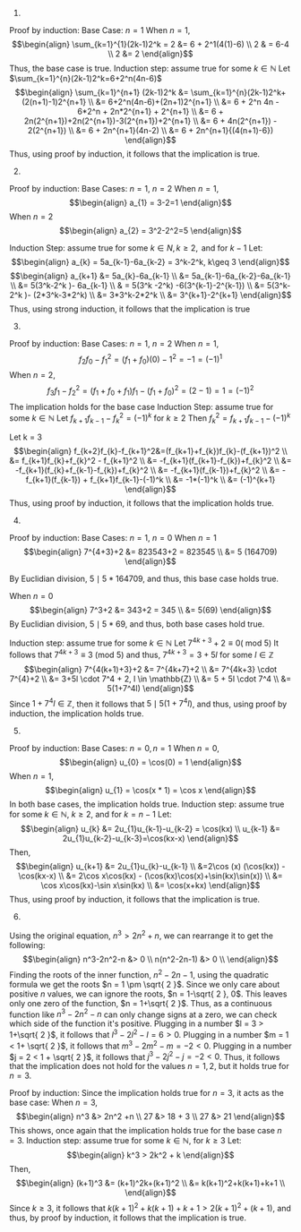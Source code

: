 1.
Proof by induction:
Base Case: $n = 1$
When $n=1$, 
$$\begin{align}
\sum_{k=1}^{1}(2k-1)2^k = 2 &=  6 + 2^1(4(1)-6) \\
2 & =  6-4 \\
2 &= 2
\end{align}$$
Thus, the base case is true.
Induction step:  assume true for some $k \in \mathbb{N}$
Let $\sum_{k=1}^{n}(2k-1)2^k=6+2^n(4n-6)$
$$\begin{align}
\sum_{k=1}^{n+1} (2k-1)2^k &= \sum_{k=1}^{n}(2k-1)2^k+(2(n+1)-1)2^{n+1} \\
&= 6+2^n(4n-6)+(2n+1)2^{n+1} \\
&= 6 + 2^n 4n - 6*2^n + 2n*2^{n+1} + 2^{n+1} \\
&= 6 + 2n(2^{n+1})+2n(2^{n+1})-3(2^{n+1})+2^{n+1} \\
&= 6 + 4n(2^{n+1}) - 2(2^{n+1}) \\
&= 6 + 2n^{n+1}(4n-2) \\
&= 6 + 2n^{n+1}{(4(n+1)-6})
\end{align}$$
Thus, using proof by induction, it follows that the implication is true.

2.
Proof by induction:
Base Cases: $n = 1$, $n = 2$
When $n = 1$,
$$\begin{align}
a_{1} = 3-2=1
\end{align}$$
When $n = 2$
$$\begin{align}
a_{2} = 3^2-2^2=5
\end{align}$$

Induction Step: assume true for some $k \in N, k \geq2,  \text{ and for } k-1$
Let:
$$\begin{align}
a_{k} = 5a_{k-1}-6a_{k-2} = 3^k-2^k, k\geq 3
\end{align}$$
$$\begin{align}
a_{k+1} &= 5a_{k}-6a_{k-1} \\
&= 5a_{k-1}-6a_{k-2}-6a_{k-1} \\
&= 5(3^k-2^k )- 6a_{k-1} \\
& = 5(3^k -2^k) -6(3^{k-1}-2^{k-1}) \\
&= 5(3^k-2^k )- (2*3^k-3*2^k) \\
&= 3*3^k-2*2^k \\
&= 3^{k+1}-2^{k+1}
\end{align}$$
Thus, using strong induction, it follows that the implication is true

3.
Proof by induction:
Base Cases: $n = 1$, $n = 2$
When $n=1$, 
$$f_{2}f_{0}-f_{1}^2= (f_{1}+f_{0})(0)-1^2=-1=(-1)^1$$
When $n =2$,  
$$f_{3}f_{1}-f_{2}^2=(f_{1}+f_{0}+f_{1})f_{1}-(f_{1}+f_{0})^2=(2-1)=1=(-1)^2$$
The implication holds for the base case
Induction Step: assume true for some $k \in \mathbb{N}$
Let $f_{k+1}f_{k-1}-f^2_{k}=(-1)^k$ for $k \geq 2$
Then $f_{k}^2=f_{k+1}f_{k-1}-(-1)^k$

Let k = 3
$$\begin{align}
f_{k+2}f_{k}-f_{k+1}^2&=(f_{k+1}+f_{k})f_{k}-(f_{k+1})^2 \\
&= f_{k+1}f_{k}+f_{k}^2 - f_{k+1}^2 \\
&= -f_{k+1}(f_{k+1}-f_{k})+f_{k}^2 \\
&= -f_{k+1}(f_{k}+f_{k-1}-f_{k})+f_{k}^2 \\
&= -f_{k+1}(f_{k-1})+f_{k}^2 \\
&= -f_{k+1}(f_{k-1}) + f_{k+1}f_{k-1}-(-1)^k \\
&= -1*(-1)^k \\
&= (-1)^{k+1}
\end{align}$$
Thus, using proof by induction, it follows that the implication holds true.

4.
Proof by induction:
Base Cases: $n = 1$, $n = 0$
When $n = 1$
$$\begin{align}
7^{4+3}+2 &= 823543+2 = 823545 \\
&= 5 (164709)
\end{align}$$

By Euclidian division, $5 \mid 5*164709$, and thus, this base case holds true.

When $n = 0$
$$\begin{align}
7^3+2 &= 343+2 = 345 \\
&= 5(69)
\end{align}$$
By Euclidian division, $5 \mid 5*69$, and thus, both base cases hold true.

Induction step: assume true for some $k \in \mathbb{N}$
Let $7^{4k+3}+2 \equiv 0 ( \text{ mod 5})$
It follows that $7^{4k+3} \equiv 3 \text{ (mod 5) }$
and thus, $7^{4k+3}=3+5l$ for some $l \in \mathbb{Z}$
$$\begin{align}
7^{4(k+1)+3}+2 &= 7^{4k+7}+2 \\
&= 7^{4k+3} \cdot 7^{4}+2 \\
&= 3+5l \cdot  7^4 + 2, l \in \mathbb{Z} \\
&= 5 + 5l \cdot 7^4 \\
&= 5(1+7^4l)
\end{align}$$
Since $1+7^4l \in \mathbb{Z}$, then it follows that $5 \mid 5(1+7^4l)$, and thus, using proof by induction, the implication holds true.

5.
Proof by induction:
Base Cases: $n = 0, n = 1$
When $n = 0$,
$$\begin{align}
u_{0} = \cos(0) = 1
\end{align}$$
When $n = 1$,
$$\begin{align}
u_{1} = \cos(x * 1) = \cos x
\end{align}$$
In both base cases, the implication holds true.
Induction step: assume true for some $k \in \mathbb{N}$, $k \geq 2$, and for $k = n-1$
Let:
$$\begin{align}
u_{k} &= 2u_{1}u_{k-1}-u_{k-2} = \cos(kx) \\
u_{k-1} &= 2u_{1}u_{k-2}-u_{k-3}=\cos(kx-x)
\end{align}$$
Then,
$$\begin{align}
u_{k+1} &= 2u_{1}u_{k}-u_{k-1} \\
&=2\cos (x) (\cos(kx)) -  \cos(kx-x) \\
&= 2\cos x\cos(kx) - (\cos(kx)\cos(x)+\sin(kx)\sin(x)) \\
&= \cos x\cos(kx)-\sin x\sin(kx) \\
&= \cos(x+kx)
\end{align}$$
Thus, using proof by induction, it follows that the implication is true.

6.
Using the original equation, $n^3>2n^2+n$, we can rearrange it to get the following:
$$\begin{align}
n^3-2n^2-n &> 0 \\
n(n^2-2n-1) &> 0 \\
\end{align}$$
Finding the roots of the inner function, $n^2-2n-1$, using the quadratic formula we get the roots $n = 1 \pm \sqrt{ 2 }$. 
Since we only care about positive $n$ values, we can ignore the roots, $n = 1-\sqrt{ 2 }, 0$.
This leaves only one zero of the function, $n = 1+\sqrt{ 2 }$. Thus, as a continuous function like $n^3-2n^2-n$ can only change signs at a zero, we can check which side of the function it's positive. Plugging in a number $l = 3 > 1+\sqrt{ 2 }$, it follows that $l^3-2l^2-l = 6 >0$. Plugging in a number $m = 1 < 1+ \sqrt{ 2 }$, it follows that $m^3-2m^2-m = -2 < 0$. Plugging in a number $j = 2 < 1 + \sqrt{ 2 }$, it follows that $j^3-2j^2-j=-2 < 0$.
Thus, it follows that the implication does not hold for the values $n = 1, 2$, but it holds true for $n = 3$.

Proof by induction:
Since the implication holds true for $n = 3$, it acts as the base case:
When $n = 3$,
$$\begin{align}
n^3 &> 2n^2 +n \\
27 &> 18 + 3 \\
27 &> 21
\end{align}$$
This shows, once again that the implication holds true for the base case $n = 3$.
Induction step:  assume true for some $k \in \mathbb{N}$, for $k \geq 3$
Let: 
$$\begin{align}
k^3 > 2k^2 + k
\end{align}$$
Then,
$$\begin{align}
(k+1)^3 &= (k+1)^2k+(k+1)^2 \\
&= k(k+1)^2+k(k+1)+k+1 \\
\end{align}$$
Since $k\geq 3$, it follows that $k(k+1)^2+k(k+1)+k+1 > 2(k+1)^2 +(k+1)$, and thus, by proof by induction, it follows that the implication is true.